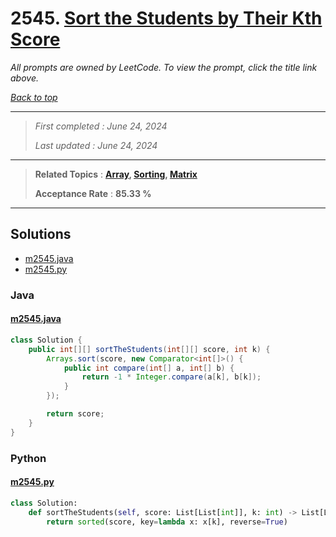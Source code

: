# 2545. [Sort the Students by Their Kth Score](<https://leetcode.com/problems/sort-the-students-by-their-kth-score>)

*All prompts are owned by LeetCode. To view the prompt, click the title link above.*

*[Back to top](<../README.md>)*

------

> *First completed : June 24, 2024*
>
> *Last updated : June 24, 2024*

------

> **Related Topics** : **[Array](<by_topic/Array.md>), [Sorting](<by_topic/Sorting.md>), [Matrix](<by_topic/Matrix.md>)**
>
> **Acceptance Rate** : **85.33 %**

------

## Solutions

- [m2545.java](<../my-submissions/m2545.java>)
- [m2545.py](<../my-submissions/m2545.py>)
### Java
#### [m2545.java](<../my-submissions/m2545.java>)
```Java
class Solution {
    public int[][] sortTheStudents(int[][] score, int k) {
        Arrays.sort(score, new Comparator<int[]>() {
            public int compare(int[] a, int[] b) {
                return -1 * Integer.compare(a[k], b[k]);
            }
        });

        return score;
    }
}
```

### Python
#### [m2545.py](<../my-submissions/m2545.py>)
```Python
class Solution:
    def sortTheStudents(self, score: List[List[int]], k: int) -> List[List[int]]:
        return sorted(score, key=lambda x: x[k], reverse=True)
```

